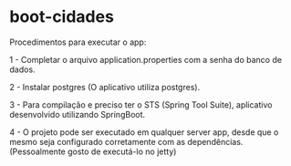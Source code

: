 # boot-cidades

Procedimentos para executar o app:

1 - Completar o arquivo application.properties com a senha do banco de dados.

2 - Instalar postgres (O aplicativo utiliza postgres).

3 - Para compilação e preciso ter o STS (Spring Tool Suite), aplicativo desenvolvido utilizando SpringBoot.

4 - O projeto pode ser executado em qualquer server app, desde que o mesmo seja configurado corretamente com as dependências. (Pessoalmente gosto de executá-lo no jetty)
